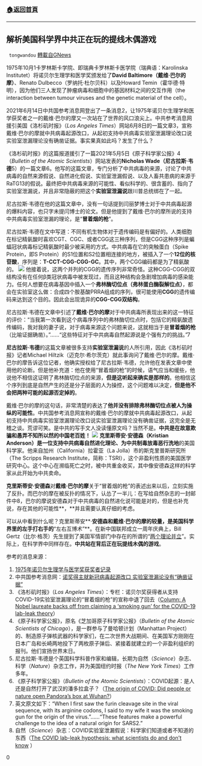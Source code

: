 ###  [:house:返回首頁](https://github.com/ourhimalayas/txt)
---

## 解析美国科学界中共正在玩的提线木偶游戏
` tongwandou` [轉載自GNews](https://gnews.org/zh-hans/1326339/)

1975年10月1卡罗林斯卡学院、即瑞典卡罗林斯卡医学院（瑞典语：Karolinska Institutet）将诺贝尔生理学和医学奖颁发给了**David Baltimore（戴维·巴尔的摩）**、Renato Dulbecco（罗纳托·杜尔贝科）以及Howard Temin（霍华德·特明），因为他们三人发现了肿瘤病毒和细胞中的基因材料之间的交互作用（the interaction between tumour viruses and the genetic material of the cell）。

2021年6月14日中共国参考消息网登出了一条消息2，让1975年诺贝尔生理学和医学获奖者之一的戴维·巴尔的摩又一次站在了世界的风口浪尖上。中共参考消息网援引美国《洛杉矶时报》（*Los Angeles Times*）网站6月8日的一篇文章3，宣称戴维·巴尔的摩就中共病毒起源改口，从起初支持中共病毒实验室泄漏理论改口说实验室泄漏理论没有确凿证据。事实果真如此吗？发生了什么？

《洛杉矶时报》的这篇报道援引了一篇2021年5月5日《原子科学家公报》4（*Bulletin of the Atomic Scientists*）网站发表的**Nicholas Wade（尼古拉斯·韦德**5）的一篇文章6。他写的这篇文章，专门分析了中共病毒的来源，讨论了中共病毒的自然来源假说、自然进化假说、实验室泄漏假说、以及人畜共患病的来源于RaTG13的假说。最终把中共病毒来源的可能性、看似科学的、很含蓄的、指向了实验室泄漏说，并且非常隐蔽的把这个**实验室泄漏说**跟川普总统绑在了一起。

尼古拉斯·韦德在他的这篇文章中，没有一句话提到闫丽梦博士对于中共病毒起源的爆料内容，也只字未提闫博士的论文。但是他提到了戴维·巴尔的摩所说的支持中共病毒实验室泄漏的理论，是“**冒着烟的枪**”。

尼古拉斯·韦德在文中写道：不同有机生物体对于遗传编码是有偏好的。人类细胞在标记精氨酸时喜欢CGT、CGC、或者CGG这三种序列，但是CGG这种序列是蝙蝠冠状病毒标记精氨酸时最少被采用的方式。中共病毒在它的突触蛋白（Spike Protein，即S Protein）的S1位置和S2位置相连接的地方，被插入了一个**12位的核苷酸**，序列是：**T-CCT-CGG-CGG-GC**。其中，两个CGG编码都是为了精氨酸的。
![]()![](https://gnews-media-offload.s3.amazonaws.com/wp-content/uploads/2021/06/16045059/Furin.png)
他接着说，这两个并列的CGG的遗传序列非常奇怪。这种CGG-CGG的双结构没有在任何β类冠状病毒中被发现过，而且这种结构会急剧增加病毒的感染能力。任何人想要在病毒基因中插入一个**弗林酶切位点（弗林蛋白酶裂解位点）**，都会在实验室这么做：合成四个胺基酸PRRA组成的序列，很可能使用**CGG**的遗传编码来达到这个目的。因此会出现诡异的**CGG-CGG双结构**。

尼古拉斯·韦德在文章中引述了**戴维·巴尔的摩**对于中共病毒所表现出来的这一特征的评价：“当我第一次看到这个病毒序列中的弗林酶切位点时，包括它的精氨酸遗传编码，我对我的妻子说，对于病毒来源这个问题来说，这就相当于是**冒着烟的枪**（比喻证据确凿）。”……“这些特征对于中共病毒自然起源说是个强有力的挑战。”7

**尼古拉斯·韦德**的这篇文章被很多支持**实验室泄漏说**的人所引用，因此《洛杉矶时报》记者Michael Hiltzik（迈克尔·希尔茨克）就此事询问了戴维·巴尔的摩。戴维·巴尔的摩告诉这位记者，他确实授权给了尼古拉斯·韦德，允许他在发表文章中使用他的论断。但是他补充道：他在使用“冒着烟的枪”的时候，语气应当和缓些，他说他不相信这证明了弗林酶切位点的来源，**但是这听起来确实是那样的**。他相信这个序列到底是自然产生的还是分子层面的人为操控，这个问题难以决定，**但是他不会把两种可能的起源否定掉的**。

戴维·巴尔的摩的这句话，非常清楚的表达了**他并没有排除弗林酶切位点被人为操纵的可能性**。中共国参考消息网宣称的戴维·巴尔的摩就中共病毒起源改口，从起初支持中共病毒实验室泄漏理论改口说实验室泄漏理论没有确凿证据，这完全是无稽之谈。荒谬可笑。是中共的写手文人没读懂原文吗？当然不是。**中共是在故意欺骗和愚弄不知所以然的中国老百姓！**
![]()![](https://gnews-media-offload.s3.amazonaws.com/wp-content/uploads/2021/06/16045451/CCP%E7%97%85%E6%AF%92.png)
**克里斯蒂安·安德森（Kristian Anderson）**是一位支持中共病毒自然进化理论、**为中共**制毒放毒恶行**洗地**的美国科学家。他来自加州（California）拉霍亚（La Jolla）市的斯克里普斯研究所（The Scripps Research Institute，简称：TSRI），这个非盈利性质的美国医学研究中心。这个中心在濒临死亡之时，被中共重金收买，其中像安德森这样的科学家从此开始为中共卖命。

**克里斯蒂安·安德森**对**戴维·巴尔的摩**关于“冒着烟的枪”的表述出来以后，立刻实施了反扑。而巴尔的摩在被反扑的情况下，认怂了一半儿：在写给自然杂志的一封邮件中8，巴尔的摩说安德森对于中共病毒的自然进化说可能是对的，但是也补充说，存在其他的可能性**，**并且需要认真仔细的考虑。

可以从中看到什么呢？克里斯蒂安**·**安德森和戴维·巴尔的摩的较量，是美国科学界里的左手打右手的**“左右互博术”**。在新中国联邦成立一周年庆典上，Bill Gertz（比尔·格茨）先生提到了美国军情部门中存在的所谓的“[两个理论并立](https://gnews.org/zh-hans/1316535/)”。实际上，在科学界中同样存在。**中共站在背后正在玩提线木偶的游戏**。

参考的消息来源：

1. [1975年诺贝尔生理学与医学奖获奖者记录](https://www.nobelprize.org/prizes/medicine/1975/press-release/)
2. 中共国参考消息网：[诺奖得主就新冠病毒起源改口 实验室泄漏论没有“确凿证据”](http://www.cankaoxiaoxi.com/science/20210614/2445975.shtml)
3. 《洛杉矶时报》（*Los Angeles Times*）：专栏：诺贝尔奖获得者从支持COVID-19实验室泄漏理论的“冒着烟的枪”的宣称中退了回去（[Column: A Nobel laureate backs off from claiming a ‘smoking gun’ for the COVID-19 lab-leak theory](https://www.latimes.com/business/story/2021-06-08/nobel-laureate-baltimore-smoking-gun-for-the-covid-lab-leak-theory)）
4. 《原子科学家公报》，原名《芝加哥原子科学家公报》（*Bulletin of the Atomic Scientists of Chicago*），是一群参与了曼哈顿计划（Manhattan Project）的、制造原子弹核武器的科学家们，在二次世界大战期间、在美国军方刚刚在日本广岛和长崎两地投下了两枚原子弹后、紧接着就建立的一个非盈利组织的报刊。他们宣扬世界末日。
5. 尼古拉斯·韦德是个英国科学科普作家和编辑，长期为自然（*Science*）杂志、科学（*Nature*）杂志工作，并为美国纽约时报（*The New York Times*）工作多年。
6. 《原子科学家公报》（*Bulletin of the Atomic Scientists*）：COVID起源：是人还是自然打开了武汉的潘多拉盒子？（[The origin of COVID: Did people or nature open Pandora’s box at Wuhan?](https://thebulletin.org/2021/05/the-origin-of-covid-did-people-or-nature-open-pandoras-box-at-wuhan/)）
7. 英文原文如下：“When I first saw the furin cleavage site in the viral sequence, with its arginine codons, I said to my wife it was the smoking gun for the origin of the virus.”……“These features make a powerful challenge to the idea of a natural origin for SARS2.”
8. 自然（*Science*）杂志：COVID实验室泄漏假说：科学家们知道或者不知道的东西（[The COVID lab-leak hypothesis: what scientists do and don’t know](https://www.nature.com/articles/d41586-021-01529-3) ）


0
